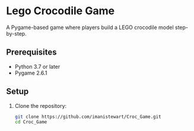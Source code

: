 # Lego Crocodile Game

A Pygame-based game where players build a LEGO crocodile model step-by-step.

## Prerequisites

- Python 3.7 or later
- Pygame 2.6.1

## Setup

1. Clone the repository:
   ```bash
   git clone https://github.com/imanistewart/Croc_Game.git
   cd Croc_Game

